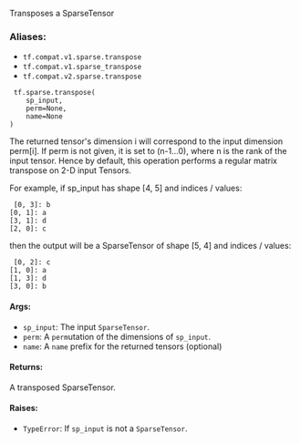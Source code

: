 
Transposes a SparseTensor
### Aliases:
- `tf.compat.v1.sparse.transpose`
- `tf.compat.v1.sparse_transpose`
- `tf.compat.v2.sparse.transpose`

```
 tf.sparse.transpose(
    sp_input,
    perm=None,
    name=None
)
```

The returned tensor's dimension i will correspond to the input dimension perm[i]. If perm is not given, it is set to (n-1...0), where n is the rank of the input tensor. Hence by default, this operation performs a regular matrix transpose on 2-D input Tensors.

For example, if sp_input has shape [4, 5] and indices / values:

```
 [0, 3]: b
[0, 1]: a
[3, 1]: d
[2, 0]: c
```

then the output will be a SparseTensor of shape [5, 4] and indices / values:

```
 [0, 2]: c
[1, 0]: a
[1, 3]: d
[3, 0]: b
```
#### Args:
- `sp_input`: The input `SparseTensor`.
- `perm`: A `perm`utation of the dimensions of `sp_input`.
- `name`: A `name` prefix for the returned tensors (optional)
#### Returns:

A transposed SparseTensor.
#### Raises:
- `TypeError`: If `sp_input` is not a `SparseTensor`.
